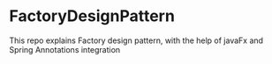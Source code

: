 # FactoryDesignPattern
This repo explains Factory design pattern, with the help of  javaFx and Spring Annotations integration
